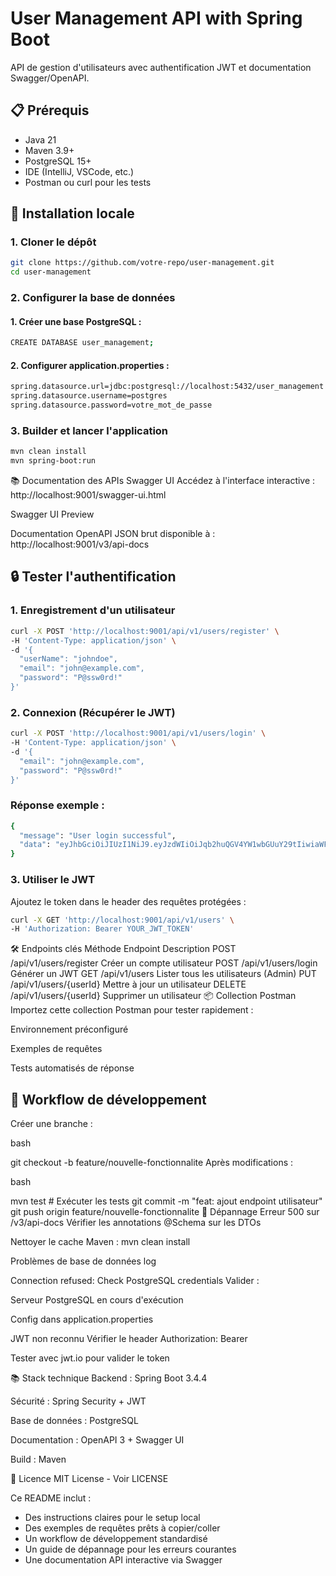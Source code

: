 # User Management API with Spring Boot

API de gestion d'utilisateurs avec authentification JWT et documentation Swagger/OpenAPI.

## 📋 Prérequis

- Java 21
- Maven 3.9+
- PostgreSQL 15+
- IDE (IntelliJ, VSCode, etc.)
- Postman ou curl pour les tests

## 🚀 Installation locale

### 1. Cloner le dépôt
```bash
git clone https://github.com/votre-repo/user-management.git
cd user-management
```

### 2. Configurer la base de données
#### 1. Créer une base PostgreSQL :
```bash
CREATE DATABASE user_management;
```
#### 2. Configurer application.properties :
```bash
spring.datasource.url=jdbc:postgresql://localhost:5432/user_management
spring.datasource.username=postgres
spring.datasource.password=votre_mot_de_passe
```

### 3. Builder et lancer l'application
```bash
mvn clean install
mvn spring-boot:run
```

📚 Documentation des APIs
Swagger UI
Accédez à l'interface interactive :
http://localhost:9001/swagger-ui.html

Swagger UI Preview

Documentation OpenAPI
JSON brut disponible à :
http://localhost:9001/v3/api-docs

## 🔒 Tester l'authentification

### 1. Enregistrement d'un utilisateur

```bash
curl -X POST 'http://localhost:9001/api/v1/users/register' \
-H 'Content-Type: application/json' \
-d '{
  "userName": "johndoe",
  "email": "john@example.com",
  "password": "P@ssw0rd!"
}'
```
### 2. Connexion (Récupérer le JWT)
```bash
curl -X POST 'http://localhost:9001/api/v1/users/login' \
-H 'Content-Type: application/json' \
-d '{
  "email": "john@example.com",
  "password": "P@ssw0rd!"
}'
```
### Réponse exemple :
```bash
{
  "message": "User login successful",
  "data": "eyJhbGciOiJIUzI1NiJ9.eyJzdWIiOiJqb2huQGV4YW1wbGUuY29tIiwiaWF0IjoxNzEz...,"
}
```

### 3. Utiliser le JWT
Ajoutez le token dans le header des requêtes protégées :
```bash
curl -X GET 'http://localhost:9001/api/v1/users' \
-H 'Authorization: Bearer YOUR_JWT_TOKEN'
```

🛠 Endpoints clés
Méthode	Endpoint	Description
POST	/api/v1/users/register	Créer un compte utilisateur
POST	/api/v1/users/login	Générer un JWT
GET	/api/v1/users	Lister tous les utilisateurs (Admin)
PUT	/api/v1/users/{userId}	Mettre à jour un utilisateur
DELETE	/api/v1/users/{userId}	Supprimer un utilisateur
📦 Collection Postman
Importez cette collection Postman pour tester rapidement :

Environnement préconfiguré

Exemples de requêtes

Tests automatisés de réponse

## 🔄 Workflow de développement

Créer une branche :

bash

git checkout -b feature/nouvelle-fonctionnalite
Après modifications :

bash

mvn test # Exécuter les tests
git commit -m "feat: ajout endpoint utilisateur"
git push origin feature/nouvelle-fonctionnalite
🚨 Dépannage
Erreur 500 sur /v3/api-docs
Vérifier les annotations @Schema sur les DTOs

Nettoyer le cache Maven : mvn clean install

Problèmes de base de données
log

Connection refused: Check PostgreSQL credentials
Valider :

Serveur PostgreSQL en cours d'exécution

Config dans application.properties

JWT non reconnu
Vérifier le header Authorization: Bearer <token>

Tester avec jwt.io pour valider le token

📚 Stack technique
Backend : Spring Boot 3.4.4

Sécurité : Spring Security + JWT

Base de données : PostgreSQL

Documentation : OpenAPI 3 + Swagger UI

Build : Maven

📄 Licence
MIT License - Voir LICENSE



Ce README inclut :
- Des instructions claires pour le setup local
- Des exemples de requêtes prêts à copier/coller
- Un workflow de développement standardisé
- Un guide de dépannage pour les erreurs courantes
- Une documentation API interactive via Swagger

